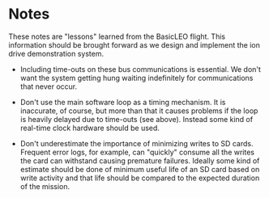 
Notes
=====

These notes are "lessons" learned from the BasicLEO flight. This information should be brought
forward as we design and implement the ion drive demonstration system.

+ Including time-outs on these bus communications is essential. We don't want the system getting
  hung waiting indefinitely for communications that never occur.

+ Don't use the main software loop as a timing mechanism. It is inaccurate, of course, but more
  than that it causes problems if the loop is heavily delayed due to time-outs (see above).
  Instead some kind of real-time clock hardware should be used.

+ Don't underestimate the importance of minimizing writes to SD cards. Frequent error logs, for
  example, can "quickly" consume all the writes the card can withstand causing premature
  failures. Ideally some kind of estimate should be done of minimum useful life of an SD card
  based on write activity and that life should be compared to the expected duration of the
  mission.

